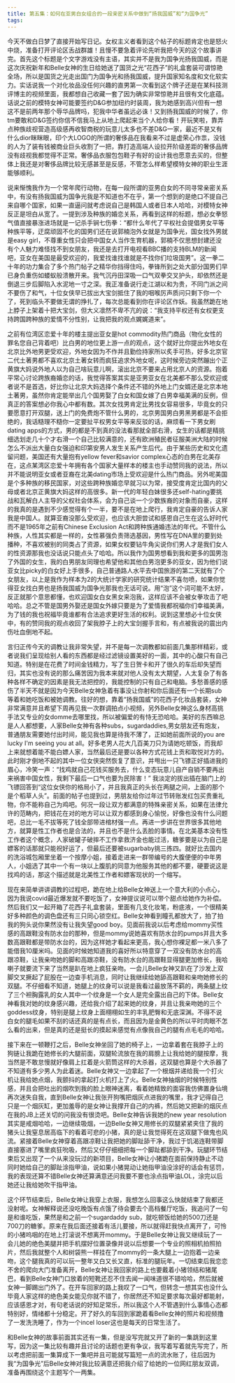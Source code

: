 ```yaml
---
title: 第五集：如何在亚男白女组合的一段亲密关系中做到“扬我国威”和“为国争光”
tags:
---
```



今天不做白日梦了直接开始写日记。女权主义者看到这个帖子的标题肯定也是怒火中烧，准备打开评论区舌战群雄！且慢不要急着评论先听我把今天的这个故事讲完。首先这个标题是个文字游戏没有主语，其实并不是我为国争光扬我国威，而是这次庆祝新年和Belle女神的生日给她送了国货之光“花西子”的礼盒套装可谓惊艳全场，所以是国货之光走出国门为国争光和扬我国威，提升国家知名度和文化软实力。实话说我一个对化妆品没任何兴趣的直男第一次看到这个牌子还是在某科技测评博主的视频里面，我都想自己收藏一套了因为确实非常惊艳并且很有文化底蕴。话说之前的模特女神可能要签约D&G参加纽约时装周，我为她感到高兴但有一想这不是前两年那个辱华品牌吗，犯我中华者虽远必诛！又到扬我国威的时候了，你tm要敢和D&G签约你信不信我马上从地上爬起来当个人给你看！开玩笑啦，靠弄点种族歧视营造高级感再收智商税的玩意儿太多也不差D&G一家，最近不是又有什么dior眯眯眼，印个大LOGO的所谓的奢侈品在我看来不过是虚荣心作祟，没钱的人为了装有钱被商业巨头收割了一把，靠打造高端人设拉开阶级差距的奢侈品牌没有歧视我都觉得不正常。奢侈品衣服包包鞋子有好的设计我也愿意去买的，但整体上我还是对奢侈品牌比较无感甚至是反感，不管怎么样希望模特女神的职业生涯能够顺利。

说来惭愧我作为一个常年爬行动物，在每一段所谓的亚男白女的不同寻常亲密关系中，有没有扬我国威为国争光我是不知道也不在乎，第一个想到的是绝口不提自己来自哪个国家，如果一直逼问就考虑说自己是韩国人或者日本人哈哈，对模特女神反正是坦白从宽了。一提到涉及种族的婚恋关系，再看到这样的标题，想必女拳怒气值直接暴涨进场就是一记杀手锏七伤拳：“都什么年代了平权社会提倡男女平等种族平等，迂腐顽固不化的国男们还在说郭楠泡外女就是为国争光，国女找外男就是easy girl，不尊重女性只会把中国女人当作生育机器，郭楠不仅思想封建还没有个人魅力难怪找不到女朋友，我还是去打开电视看BBC播的支持BLM的新闻吧，亚女在美国是最受欢迎的，我爱找谁找谁就是不找你们垃圾国男”。这一拳二十年的功力集合了多个热门帖子之精华你挡得住吗，拳锋所到之处大部分国男们早已身负重伤如蝼蚁般溃散开来。我气沉丹田深吸一口气双拳交叉护头，却依然还是倒退三步后脚陷入水泥地一寸之深。我正准备说行走江湖以和为贵，不同门派之间不要伤了和气，十位女侠早已拔出大宝剑抵住了我的咽喉厉声质问只剩下你一个了，死到临头不要做无谓的挣扎了，每次总能看到你在评论区作妖。我虽然跪在地上脖子上架着十把大宝剑，但大义凛然不卑不亢的说：“我支持平权还有女权更支持跨国跨种族的爱情不分性别，让我把我的观点娓娓道来”。

<!-- more -->

之前有位湾区恋爱十年的楼主提出亚女是hot commodity热门商品（物化女性的罪名您自己背着吧）比白男的地位更上游一点的观点，这个就好比你提出外地女在北京比外地男更受欢迎，外地女因为不作并且勤俭持家所以炙手可热，好多北京官二代土著男都不喜欢北京土著女转而疯狂追求外地女呢，这时候旁边突然蹦出个正黄旗大妈说外地人以为自己啥玩意儿啊，滚出北京不要来占用北京人的资源。抱着平常心讨论跨族裔婚恋的话，我觉得答案其实是亚男亚女在北美都不那么受欢迎或者说不是首选，好比你让北京大妈选择个条件还不错的外地上门女婿还是北京本地土著男，虽然你肯定能举出几个国男娶了白女和国女嫁了白男幸福美满的反例，但真正的答案想必你我心中都有数。其次女找男肯定比男找女容易很多，毕竟女的只要愿意打开双腿，送上门的免费炮不管什么男的，北京男国男白男黑男都是不会拒绝的，我话糙理不糙你一定要扯平权男女平等来反驳的话，麻烦看一下男女刷dating apps的方式，男的都是不到真的没法看那就全部右滑，女生的话都是精挑细选划走几十个才右滑一个自己比较满意的，还有欧洲殖民者征服美洲大陆的时候怎么不派出大量白女强迫和印第安男人发生关系产生后代。由于某些历史和文化遗留问题，美国还有大量抱有yellow fever和savior complex心态的白男在北美存在，这点某湾区恋爱十年拥有各个国家大量样本的楼主也手动赞同我的说法，所以并不能说明亚女或者亚裔在北美dating市场上受欢迎是什么热门商品。另外呢美国是个多种族的移民国家，对这些跨种族婚恋早就习以为常，接受度肯定比国内的父母或者北京正黄旗大妈这样的高很多。新一代的年轻白妹很多还self-hating要挑战和瓦解白人主导的父权社会体系，会为自己谈一个少数族裔的对象而自豪，这样的我真的是遇到不少感觉得有个一半，要不是在地上爬行，我肯定自豪的告诉人家我是中国人。就算亚裔没那么受欢迎，也应该大胆尝试和感恩自己生在这么好时代而不是1965年之前有Chinese Exclusion Act和跨种族通婚违法的年代。不管什么种族，人性其实都是一样的，女性慕强负责筛选基因，男性写在DNA里的要到处播种，不喜欢被别的同类占了资源，如果女权要钻牛角尖说你们男人才是我们女人的性资源那我也没话说只能点头了哈哈。所以我作为国男想看到我和更多的国男泡了外国的女生，我的白男朋友同理也希望他和其他白男泡更多的亚女，因为他们说亚女比picky的白女好上手很多，自己普通路人水平去中国旅游的第二天就有了个女朋友，以上是我作为样本为2的大统计学家的研究统计结果不喜勿喷，如果你觉得亚女找白男也是扬我国威为国争光那我也无话可说。用“泡”这个词可能不太好，反正就那个意思都懂，也欢迎国女白女黑女来泡我，这样应该不会被女拳攻击了吧哈哈。总之不管是国男外娶还是国女外嫁只要是为了爱情我都祝福你们幸福美满，为了钱的我也祝福毕竟谁都有合法追求更好生活的权利。说到这里想必十位女侠中，有的赞同我的观点收回了架我脖子上的大宝剑握手言和，有点被我说的震出内伤吐血倒地不起。

言归正传今天的调教让我非常失望，并不是每一次调教都如前面几集那样精彩，或者说我们呈现给别人看的东西都是经过滤镜设置美好的一面，其中的心酸只有自己知道。特别是在花费了时间金钱精力，写了生日贺卡和开了很久的车后却失望而归，其实也没有说的那么痛苦因为我本来就对他人没有太大期望，人太复杂了有各种各样不确定的因素是我无法把控的，我能控制的只有自己和电脑。多愁善感的感伤了半天不就是因为今天Belle女神急着有事没让你射和你后面还有一个长期sub等着和她吃饭和被她调教。往好的想，靠着“扬我国威”的花西子化妆品套装，女神非常满意并且希望下周再见我一次群调拍点小视频，另外Belle女神这么身材高挑手法又专业的女domme去哪里找，所以被偏爱的有恃无恐哈哈。美好的东西嘛总是人人都想要，人家Belle女神有各种subs，sugardaddies,男女朋友还有炮友，普通朋友需要她付出时间，能见我也算是待我不薄了，正如她前面所说的you are lucky I'm seeing you at all。好多老男人花大几百美刀只为请她吃顿饭，而我却上来就想着能不能白嫖人家，当然最后还是要以各种方式花钱上贡和取悦对方的。此时刚才倒地不起的其中一位女侠突然恢复了意识，并甩出一只飞镖正好插进我的眉心，冷笑一声：“找鸡就自己花钱买服务去，什么变态玩意儿自产自销不要再出来祸害中国女性，我剩下最后一口气也要为民除害！” 我淡定的拔出插在脑门上的飞镖回答到“这位女侠你的格局小了，并且我真正的头长在两腿之间，上面的那个是个稻草人头”。前面的帖子也提到过，男朋友给你过年过节转账发红包买贵重礼物，你不能称自己为鸡吧。何况一段让双方都满意的特殊亲密关系，如果在法律允许的范畴内，把钱花在对的地方可以让双方都感到身心愉悦，好像也没有什么问题吧，总比一毛不拔等死了钱全部带进棺材强一点。再进一步讲在世界很多其他地方，就算是性工作者也是合法的，并且也不是什么丢脸的事情。在北美基本没有性工作者这个概念，人家破罐子破摔不工作拿救济金也能过活，糖爹要是以为自己是嫖客的话那就只能祝好运了，但最后还要被sugarbaby挑三拣四。就好比去国内的洗浴城包厢里坐着一个按摩小姐，接着走进来一群带编号的大腹便便的中年男人，小姐选了其中一个有一块以上腹肌的同意为他服务其他的都不要，硬要说这是找鸡的话，那这个描述就是北美性工作者和嫖客现状的一个缩写。

现在来简单讲讲调教的过程吧，跪在地上给Belle女神送上一个意大利的小点心，因为我说covid最近爆发就不要吃饭了，女神提议说可以带个甜点给她作为补偿。然后我们又一起开箱了花西子礼盒套装，里面有几支化妆笔，粉底液，一个很精美好多种颜色的调色盘还有三只同心锁空红。Belle女神看到瞳孔都放大了，拍了拍我的狗头说你果然没有让我失望good boy。见面前我说以后考虑给mommy买性感的高跟鞋没有防水台的那种，但是mommy说她喜欢有防水台的pumps并且大多数高跟鞋都是带防水台的，因为这样她才看起来更高，我心想你裸足都一米八多了能借我10厘米吗。见面的时候她知道我的喜好所以特意穿了一双没有防水台的高跟凉鞋，让我亲吻她的脚和高跟凉鞋，没有防水台的高跟鞋显得腿更加修长，我哈喇子就要流下来了当然是趴在地上疯狂亲吻。一会儿Belle女神又趴在了沙发上双脚交叉撅起了屁股在一边查手机消息，同时让我继续给她舔高跟鞋和亲吻她修长的双腿。不仔细看不知道，她腿上的纹身可以说是我看过最放荡不羁的，两条腿上纹了三个袒胸露乳的女人其中一个纹身是一个女人是完全露出自己的下体。Belle女神看我对她的纹身感兴趣，还给我介绍了起来她的纹身，并且让我亲吻她的三个goddess纹身，特别是腿上纹身上面栩栩如生的丰乳肥臀和无底深渊。不得不说白女的腿毛如果不刮的话还真的是有点长，而且因为是金黄色的所以平时肉眼不怎么看的出来，但是真的还是挺长的摸起来感觉有点像我自己的腿有点毛毛的哈哈。

接下来在一顿鞭打之后，Belle女神坐回了她的椅子上，一边拿着套在我脖子上的狗链让我跪在她修长的大腿前面，双腿轮流放在我的肩膀上让我给她的腿按摩，我当然是不敢怠慢就好像肩上扛着是火箭筒这样的大杀器，这双腿也算是个大杀器了不知道有多少男人为此着迷。Belle女神又一边拿起了一个根烟并递给我一个打火机让我给她点烟，我颤抖的拿起打火机打上了火。Belle女神抽烟的时候特别性感，并且会把吐出的烟吹到我的脸上眼神迷离，看着她精致的面容我仿佛置身仙境再次迷失自我，直到Belle女神让我张开狗嘴把烟灰点进我的嘴里，我才记得自己只是一个烟灰缸，更加羞辱的是女神让我撑开自己的内裤，然后她又把新的烟灰点在我的JB上还关切的问我没有很烫吧。Belle女神告诉我她的new year resolution其实是戒烟哈哈，一边继续吸烟，一边Belle女神又用修长的双腿紧紧夹住了我的猪头让我窒息居高临下的看着可悲的小猪，真的是让我觉得死在这双腿下做鬼也风流。紧接着Belle女神穿着高跟凉鞋让我把她的脚趾舔干净，我过于饥渴连鞋带脚直接塞进了嘴里疯狂吮吸，然后又仔仔细细把每一个脚趾都舔到干净。玩腿环节结束后又出现了一个从来没玩过的新项目，Belle女神让小猪跪在面前保持静止不动同时她给自己的脚趾涂指甲油，说如果小猪晃动让她指甲油没涂好的话会有惩罚，我的表现还算不错Belle女神还算满意还问我要不要也涂点指甲油LOL，涂完以后她还让我给她吹干指甲油。

这个环节结束后，Belle女神让我穿上衣服，我想怎么回事这么快就结束了我都还没射呢。女神解释说还没吃晚饭有点饿了待会要去个高档餐厅吃饭，我追问了一句是和谁吃饭，果然是和之前一个sugardaddy sub，就吃顿饭给她的500刀还是700刀的糖爹。原来在我后面还接着有活儿要接，所以就得赶我快点离开了，可怜的小猪呜咽的在地上打滚说不想离开mommy。于是Belle女神让我又继续玩了一会儿她的绝色美腿并把手机摆好位置录像并说以后想要一个专业的照相机拍照拍片，然后我就整个人和树袋熊一样挂在了mommy的一条大腿上一边抱着一边亲吻，这个腿我真的可以玩一整年又白又长又直，标准的腿玩年。一切结束后我恋恋不舍的爬向大门准备离开，Belle女神让我回家的路上也要戴着小猪领结和猪尾巴，看到Belle女神门口放着的短靴还忍不住去闻一闻味道很不错哈哈，然后就被女神一脚踢出门外了。在开车回家的路上我叹了一口气，但转念一想其实也没什么毕竟人家这样的绝色美女能见你就不错了，你居然还不知足要求每次最好都能射，应该感恩才对，有句老话说的好知足常乐，所以我这个人不管遇到什么事情心态都特别好，情绪都十分稳定。开了好久的车回到家跪着看Belle女神的照片和视频撸了一发洗洗睡了，作为一个incel loser这也是每天的日常生活了。

和Belle女神的故事前面其实还有一集，但是没写完就又开了新的一集跳到这里写，因为这一集比较有趣并且讨论的话题也更有争议，我写着写着就先写完了，所以考虑把前面一集算成下一集吧并且可能就写篇短一点的流水账了，往后因为我“为国争光”后Belle女神对我比较满意还把我介绍了给她的一位网红朋友双调，准备再围绕这个主题写个一两集。

